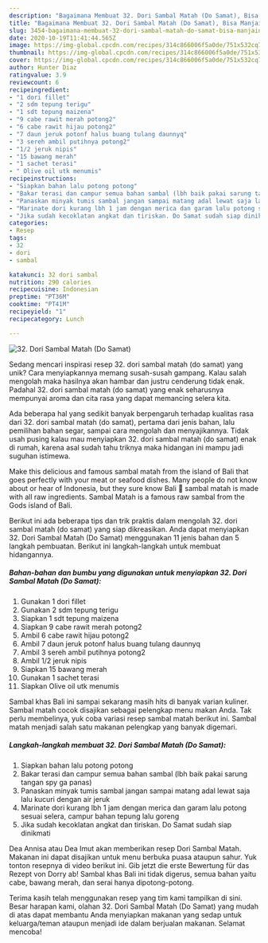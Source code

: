 ```yaml
---
description: "Bagaimana Membuat 32. Dori Sambal Matah (Do Samat), Bisa Manjain Lidah"
title: "Bagaimana Membuat 32. Dori Sambal Matah (Do Samat), Bisa Manjain Lidah"
slug: 3454-bagaimana-membuat-32-dori-sambal-matah-do-samat-bisa-manjain-lidah
date: 2020-10-19T11:41:44.565Z
image: https://img-global.cpcdn.com/recipes/314c866006f5a0de/751x532cq70/32-dori-sambal-matah-do-samat-foto-resep-utama.jpg
thumbnail: https://img-global.cpcdn.com/recipes/314c866006f5a0de/751x532cq70/32-dori-sambal-matah-do-samat-foto-resep-utama.jpg
cover: https://img-global.cpcdn.com/recipes/314c866006f5a0de/751x532cq70/32-dori-sambal-matah-do-samat-foto-resep-utama.jpg
author: Hunter Diaz
ratingvalue: 3.9
reviewcount: 6
recipeingredient:
- "1 dori fillet"
- "2 sdm tepung terigu"
- "1 sdt tepung maizena"
- "9 cabe rawit merah potong2"
- "6 cabe rawit hijau potong2"
- "7 daun jeruk potonf halus buang tulang daunnyq"
- "3 sereh ambil putihnya potong2"
- "1/2 jeruk nipis"
- "15 bawang merah"
- "1 sachet terasi"
- " Olive oil utk menumis"
recipeinstructions:
- "Siapkan bahan lalu potong potong"
- "Bakar terasi dan campur semua bahan sambal (lbh baik pakai sarung tangan spy ga panas)"
- "Panaskan minyak tumis sambal jangan sampai matang adal lewat saja lalu kucuri dengan air jeruk"
- "Marinate dori kurang lbh 1 jam dengan merica dan garam lalu potong sesuai selera, campur bahan tepung lalu goreng"
- "Jika sudah kecoklatan angkat dan tiriskan. Do Samat sudah siap dinikmati"
categories:
- Resep
tags:
- 32
- dori
- sambal

katakunci: 32 dori sambal 
nutrition: 290 calories
recipecuisine: Indonesian
preptime: "PT36M"
cooktime: "PT41M"
recipeyield: "1"
recipecategory: Lunch

---
```



![32. Dori Sambal Matah (Do Samat)](https://img-global.cpcdn.com/recipes/314c866006f5a0de/751x532cq70/32-dori-sambal-matah-do-samat-foto-resep-utama.jpg)

Sedang mencari inspirasi resep 32. dori sambal matah (do samat) yang unik? Cara menyiapkannya memang susah-susah gampang. Kalau salah mengolah maka hasilnya akan hambar dan justru cenderung tidak enak. Padahal 32. dori sambal matah (do samat) yang enak seharusnya mempunyai aroma dan cita rasa yang dapat memancing selera kita.

Ada beberapa hal yang sedikit banyak berpengaruh terhadap kualitas rasa dari 32. dori sambal matah (do samat), pertama dari jenis bahan, lalu pemilihan bahan segar, sampai cara mengolah dan menyajikannya. Tidak usah pusing kalau mau menyiapkan 32. dori sambal matah (do samat) enak di rumah, karena asal sudah tahu triknya maka hidangan ini mampu jadi suguhan istimewa.

Make this delicious and famous sambal matah from the island of Bali that goes perfectly with your meat or seafood dishes. Many people do not know about or hear of Indonesia, but they sure know Bali 🙂 sambal matah is made with all raw ingredients. Sambal Matah is a famous raw sambal from the Gods island of Bali.


Berikut ini ada beberapa tips dan trik praktis dalam mengolah 32. dori sambal matah (do samat) yang siap dikreasikan. Anda dapat menyiapkan 32. Dori Sambal Matah (Do Samat) menggunakan 11 jenis bahan dan 5 langkah pembuatan. Berikut ini langkah-langkah untuk membuat hidangannya.

<!--inarticleads1-->

##### Bahan-bahan dan bumbu yang digunakan untuk menyiapkan 32. Dori Sambal Matah (Do Samat):

1. Gunakan 1 dori fillet
1. Gunakan 2 sdm tepung terigu
1. Siapkan 1 sdt tepung maizena
1. Siapkan 9 cabe rawit merah potong2
1. Ambil 6 cabe rawit hijau potong2
1. Ambil 7 daun jeruk potonf halus buang tulang daunnyq
1. Ambil 3 sereh ambil putihnya potong2
1. Ambil 1/2 jeruk nipis
1. Siapkan 15 bawang merah
1. Gunakan 1 sachet terasi
1. Siapkan  Olive oil utk menumis


Sambal khas Bali ini sampai sekarang masih hits di banyak varian kuliner. Sambal matah cocok disajikan sebagai pelengkap menu makan Anda. Tak perlu membelinya, yuk coba variasi resep sambal matah berikut ini. Sambal matah menjadi salah satu makanan pelengkap yang banyak digemari. 

<!--inarticleads2-->

##### Langkah-langkah membuat 32. Dori Sambal Matah (Do Samat):

1. Siapkan bahan lalu potong potong
1. Bakar terasi dan campur semua bahan sambal (lbh baik pakai sarung tangan spy ga panas)
1. Panaskan minyak tumis sambal jangan sampai matang adal lewat saja lalu kucuri dengan air jeruk
1. Marinate dori kurang lbh 1 jam dengan merica dan garam lalu potong sesuai selera, campur bahan tepung lalu goreng
1. Jika sudah kecoklatan angkat dan tiriskan. Do Samat sudah siap dinikmati


Dea Annisa atau Dea Imut akan memberikan resep Dori Sambal Matah. Makanan ini dapat disajikan untuk menu berbuka puasa ataupun sahur. Yuk tonton resepnya di video berikut ini. Gib jetzt die erste Bewertung für das Rezept von Dorry ab! Sambal khas Bali ini tidak digerus, semua bahan yaitu cabe, bawang merah, dan serai hanya dipotong-potong. 

Terima kasih telah menggunakan resep yang tim kami tampilkan di sini. Besar harapan kami, olahan 32. Dori Sambal Matah (Do Samat) yang mudah di atas dapat membantu Anda menyiapkan makanan yang sedap untuk keluarga/teman ataupun menjadi ide dalam berjualan makanan. Selamat mencoba!
